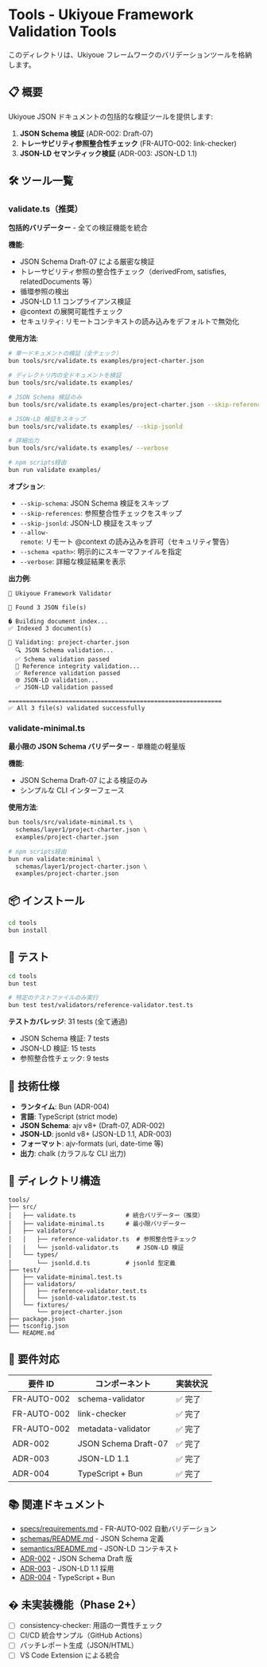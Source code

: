 # Tools - Ukiyoue Framework Validation Tools

このディレクトリは、Ukiyoue フレームワークのバリデーションツールを格納します。

## 📋 概要

Ukiyoue JSON ドキュメントの包括的な検証ツールを提供します:

1. **JSON Schema 検証** (ADR-002: Draft-07)
2. **トレーサビリティ参照整合性チェック** (FR-AUTO-002: link-checker)
3. **JSON-LD セマンティック検証** (ADR-003: JSON-LD 1.1)

## 🛠️ ツール一覧

### validate.ts（推奨）

**包括的バリデーター** - 全ての検証機能を統合

**機能**:

- JSON Schema Draft-07 による厳密な検証
- トレーサビリティ参照の整合性チェック（derivedFrom, satisfies, relatedDocuments 等）
- 循環参照の検出
- JSON-LD 1.1 コンプライアンス検証
- @context の展開可能性チェック
- セキュリティ: リモートコンテキストの読み込みをデフォルトで無効化

**使用方法**:

```bash
# 単一ドキュメントの検証（全チェック）
bun tools/src/validate.ts examples/project-charter.json

# ディレクトリ内の全ドキュメントを検証
bun tools/src/validate.ts examples/

# JSON Schema 検証のみ
bun tools/src/validate.ts examples/project-charter.json --skip-references --skip-jsonld

# JSON-LD 検証をスキップ
bun tools/src/validate.ts examples/ --skip-jsonld

# 詳細出力
bun tools/src/validate.ts examples/ --verbose

# npm scripts経由
bun run validate examples/
```

**オプション**:

- `--skip-schema`: JSON Schema 検証をスキップ
- `--skip-references`: 参照整合性チェックをスキップ
- `--skip-jsonld`: JSON-LD 検証をスキップ
- `--allow-remote`: リモート @context の読み込みを許可（セキュリティ警告）
- `--schema <path>`: 明示的にスキーマファイルを指定
- `--verbose`: 詳細な検証結果を表示

**出力例**:

```text
🎨 Ukiyoue Framework Validator

📁 Found 3 JSON file(s)

� Building document index...
✅ Indexed 3 document(s)

📄 Validating: project-charter.json
  🔍 JSON Schema validation...
  ✅ Schema validation passed
  🔗 Reference integrity validation...
  ✅ Reference validation passed
  🌐 JSON-LD validation...
  ✅ JSON-LD validation passed

============================================================
✅ All 3 file(s) validated successfully
```

### validate-minimal.ts

**最小限の JSON Schema バリデーター** - 単機能の軽量版

**機能**:

- JSON Schema Draft-07 による検証のみ
- シンプルな CLI インターフェース

**使用方法**:

```bash
bun tools/src/validate-minimal.ts \
  schemas/layer1/project-charter.json \
  examples/project-charter.json

# npm scripts経由
bun run validate:minimal \
  schemas/layer1/project-charter.json \
  examples/project-charter.json
```

## 📦 インストール

```bash
cd tools
bun install
```

## 🧪 テスト

```bash
cd tools
bun test

# 特定のテストファイルのみ実行
bun test test/validators/reference-validator.test.ts
```

**テストカバレッジ**: 31 tests (全て通過)

- JSON Schema 検証: 7 tests
- JSON-LD 検証: 15 tests
- 参照整合性チェック: 9 tests

## 🔧 技術仕様

- **ランタイム**: Bun (ADR-004)
- **言語**: TypeScript (strict mode)
- **JSON Schema**: ajv v8+ (Draft-07, ADR-002)
- **JSON-LD**: jsonld v8+ (JSON-LD 1.1, ADR-003)
- **フォーマット**: ajv-formats (uri, date-time 等)
- **出力**: chalk (カラフルな CLI 出力)

## 📁 ディレクトリ構造

```text
tools/
├── src/
│   ├── validate.ts              # 統合バリデーター（推奨）
│   ├── validate-minimal.ts      # 最小限バリデーター
│   ├── validators/
│   │   ├── reference-validator.ts  # 参照整合性チェック
│   │   └── jsonld-validator.ts     # JSON-LD 検証
│   └── types/
│       └── jsonld.d.ts          # jsonld 型定義
├── test/
│   ├── validate-minimal.test.ts
│   ├── validators/
│   │   ├── reference-validator.test.ts
│   │   └── jsonld-validator.test.ts
│   └── fixtures/
│       └── project-charter.json
├── package.json
├── tsconfig.json
└── README.md
```

## 🎯 要件対応

| 要件 ID     | コンポーネント       | 実装状況 |
| ----------- | -------------------- | -------- |
| FR-AUTO-002 | schema-validator     | ✅ 完了  |
| FR-AUTO-002 | link-checker         | ✅ 完了  |
| FR-AUTO-002 | metadata-validator   | ✅ 完了  |
| ADR-002     | JSON Schema Draft-07 | ✅ 完了  |
| ADR-003     | JSON-LD 1.1          | ✅ 完了  |
| ADR-004     | TypeScript + Bun     | ✅ 完了  |

## 📚 関連ドキュメント

- [specs/requirements.md](../specs/requirements.md) - FR-AUTO-002 自動バリデーション
- [schemas/README.md](../schemas/README.md) - JSON Schema 定義
- [semantics/README.md](../semantics/README.md) - JSON-LD コンテキスト
- [ADR-002](../specs/architecture-decisions/002-json-schema-draft-version.md) - JSON Schema Draft 版
- [ADR-003](../specs/architecture-decisions/003-json-ld-version.md) - JSON-LD 1.1 採用
- [ADR-004](../specs/architecture-decisions/004-tool-implementation-language.md) - TypeScript + Bun

## � 未実装機能（Phase 2+）

- [ ] consistency-checker: 用語の一貫性チェック
- [ ] CI/CD 統合サンプル（GitHub Actions）
- [ ] バッチレポート生成（JSON/HTML）
- [ ] VS Code Extension による統合
